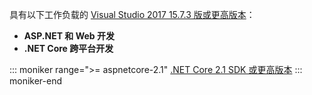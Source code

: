 具有以下工作负载的 [Visual Studio 2017 15.7.3 版或更高版本](https://www.microsoft.com/net/download/windows)：

* **ASP.NET 和 Web 开发**
* **.NET Core 跨平台开发**

::: moniker range=">= aspnetcore-2.1"
[.NET Core 2.1 SDK 或更高版本](https://www.microsoft.com/net/download/windows)
::: moniker-end

